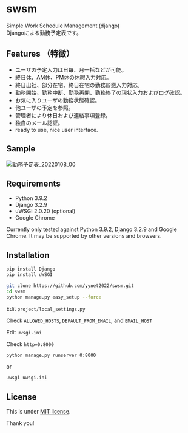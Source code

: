 # swsm
Simple Work Schedule Management (django)  
Djangoによる勤務予定表です。

## Features （特徴）
- ユーザの予定入力は日毎、月一括などが可能。
- 終日休、AM休、PM休の休暇入力対応。
- 終日出社、部分在宅、終日在宅の勤務形態入力対応。
- 勤務開始、勤務中断、勤務再開、勤務終了の現状入力およびログ確認。
- お気に入りユーザの勤務状態確認。
- 他ユーザの予定を参照。
- 管理者により休日および連絡事項登録。
- 独自のメール認証。
- ready to use, nice user interface.

## Sample
![勤務予定表_20220108_00](https://user-images.githubusercontent.com/97294053/148630638-645ba1fc-d823-435f-97b8-d4c4a2d092c3.png)

## Requirements
* Python 3.9.2
* Django 3.2.9
* uWSGI 2.0.20 (optional)
* Google Chrome

Currently only tested against Python 3.9.2, Django 3.2.9 and Google Chrome.
It may be supported by other versions and browsers.

## Installation
```bash
pip install Django
pip install uWSGI
```

```bash
git clone https://github.com/yynet2022/swsm.git
cd swsm
python manage.py easy_setup --force
```

Edit `project/local_settings.py`

Check `ALLOWED_HOSTS`, `DEFAULT_FROM_EMAIL`, and `EMAIL_HOST`

Edit `uwsgi.ini`

Check `http=0:8000`

```bash
python manage.py runserver 0:8000
```
or
 
```bash
uwsgi uwsgi.ini 
```

## License
This is under [MIT license](https://en.wikipedia.org/wiki/MIT_License).


Thank you!
